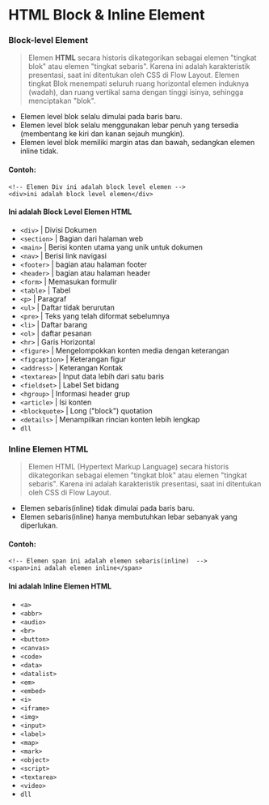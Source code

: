 # HTML Block & Inline Element

### Block-level Element
> Elemen **HTML** secara historis dikategorikan sebagai elemen "tingkat blok" atau elemen "tingkat sebaris". Karena ini adalah karakteristik presentasi, saat ini ditentukan oleh CSS di Flow Layout. Elemen tingkat Blok menempati seluruh ruang horizontal elemen induknya (wadah), dan ruang vertikal sama dengan tinggi isinya, sehingga menciptakan "blok".

- Elemen level blok selalu dimulai pada baris baru.
- Elemen level blok selalu menggunakan lebar penuh yang tersedia (membentang ke kiri dan kanan sejauh mungkin).
- Elemen level blok memiliki margin atas dan bawah, sedangkan elemen inline tidak.


#### Contoh: 
```
<!-- Elemen Div ini adalah block level elemen -->
<div>ini adalah block level elemen</div>
```

#### Ini adalah Block Level Elemen **HTML**
- `<div>`  | Divisi Dokumen
- `<section>` | Bagian dari halaman web
- `<main>` | Berisi konten utama yang unik untuk dokumen 
- `<nav>` | Berisi link navigasi
- `<footer>` | bagian atau halaman footer
- `<header>` | bagian atau halaman header
- `<form>` | Memasukan formulir
- `<table>` | Tabel
- `<p>` | Paragraf
- `<ul>` | Daftar tidak berurutan
- `<pre>` | Teks yang telah diformat sebelumnya
- `<li>` | Daftar barang
- `<ol>` | daftar pesanan
- `<hr>` | Garis Horizontal
- `<figure>` | Mengelompokkan konten media dengan keterangan
- `<figcaption>` | Keterangan figur
- `<address>` | Keterangan Kontak
- `<textarea>` | Input data lebih dari satu baris
- `<fieldset>` | Label Set bidang
- `<hgroup>` | Informasi header grup
- `<article>` | Isi konten
- `<blockquote>` | Long ("block") quotation
- `<details>` | Menampilkan rincian konten lebih lengkap
- `dll`

### Inline Elemen **HTML**
> Elemen HTML (Hypertext Markup Language) secara historis dikategorikan sebagai elemen "tingkat blok" atau elemen "tingkat sebaris". Karena ini adalah karakteristik presentasi, saat ini ditentukan oleh CSS di Flow Layout.

- Elemen sebaris(inline) tidak dimulai pada baris baru.
- Elemen sebaris(inline) hanya membutuhkan lebar sebanyak yang diperlukan.

#### Contoh: 
```
<!-- Elemen span ini adalah elemen sebaris(inline)  -->
<span>ini adalah elemen inline</span>
```
#### Ini adalah Inline Elemen **HTML**
- `<a>`
- `<abbr>`
- `<audio>`
- `<br>`
- `<button>`
- `<canvas>`
- `<code>`
- `<data>`
- `<datalist>`
- `<em>`
- `<embed>`
- `<i>`
- `<iframe>`
- `<img>`
- `<input>`
- `<label>`
- `<map>`
- `<mark>`
- `<object>`
- `<script>`
- `<textarea>`
- `<video>`
- `dll`
